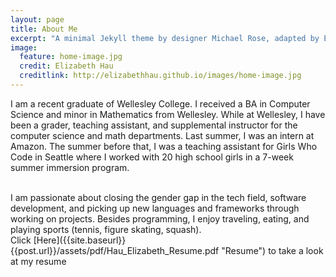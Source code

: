 ```yaml
---
layout: page
title: About Me
excerpt: "A minimal Jekyll theme by designer Michael Rose, adapted by Elizabeth Hau."
image:
  feature: home-image.jpg
  credit: Elizabeth Hau
  creditlink: http://elizabethhau.github.io/images/home-image.jpg
---
```

I am a recent graduate of Wellesley College. I received a BA in Computer Science and minor in Mathematics from Wellesley. While at Wellesley, I have been a grader, teaching assistant, and supplemental instructor for the computer science and math departments. Last summer, I was an intern at Amazon. The summer before that, I was a teaching assistant for Girls Who Code in Seattle where I worked with 20 high school girls in a 7-week summer immersion program. 

<br>
I am passionate about closing the gender gap in the tech field, software development, and picking up new languages and frameworks through working on projects. Besides programming, I enjoy traveling, eating, and playing sports (tennis, figure skating, squash). 

<br>
Click [Here]({{site.baseurl}}{{post.url}}/assets/pdf/Hau_Elizabeth_Resume.pdf "Resume") to take a look at my resume
